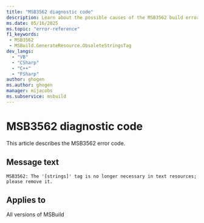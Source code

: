```yaml
---
title: "MSB3562 diagnostic code"
description: Learn about the possible causes of the MSB3562 build error, and get troubleshooting tips.
ms.date: 05/16/2025
ms.topic: "error-reference"
f1_keywords:
 - MSB3562
 - MSBuild.GenerateResource.ObsoleteStringsTag
dev_langs:
  - "VB"
  - "CSharp"
  - "C++"
  - "FSharp"
author: ghogen
ms.author: ghogen
manager: mijacobs
ms.subservice: msbuild
---
```


# MSB3562 diagnostic code

<!-- :::ErrorDefinitionDescription::: -->
<!-- :::editable-content name="introDescription"::: -->
This article describes the MSB3562 error code.
<!-- :::editable-content-end::: -->

## Message text

<!-- :::editable-content name="messageText"::: -->
`MSB3562: The '[strings]' tag is no longer necessary in text resources; please remove it.`
<!-- :::editable-content-end::: -->
<!-- MSB3562: The "[strings]" tag is no longer necessary in text resources; please remove it. -->

<!-- :::editable-content name="postOutputDescription"::: -->
<!--
{StrBegin="MSB3562: "}
-->
<!-- :::editable-content-end::: -->
<!-- :::ErrorDefinitionDescription-end::: -->

## Applies to

All versions of MSBuild
